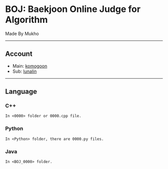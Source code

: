 # BOJ: Baekjoon Online Judge for Algorithm

Made By Mukho

---

## Account

- Main: [komogoon](https://www.acmicpc.net/user/komogoon)
- Sub: [lunalin](https://www.acmicpc.net/user/lunalin)

---

## Language

### C++

    In <0000> folder or 0000.cpp file.

### Python

    In <Python> folder, there are 0000.py files.

### Java

    In <BOJ_0000> folder.
